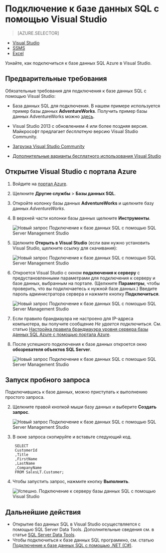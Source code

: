 <properties
	pageTitle="Подключение к базе данных SQL с помощью запроса C# | Microsoft Azure"
	description="Написание программы на C# для отправки запроса к базе данных SQL и подключения к ней. Сведения об IP адресах, строках подключения, безопасном входе и бесплатной версии Visual Studio."
	services="sql-database"
	keywords="запрос c# к базе данных, запрос c#, подключение к базе данных, SQL C#"
	documentationCenter=""
	authors="stevestein"
	manager="jhubbard"
	editor=""/>

<tags
	ms.service="sql-database"
	ms.workload="data-management"
	ms.tgt_pltfrm="na"
	ms.devlang="dotnet"
	ms.topic="get-started-article"
	ms.date="08/17/2016"
	ms.author="stevestein"/>



# Подключение к базе данных SQL с помощью Visual Studio

> [AZURE.SELECTOR]
- [Visual Studio](sql-database-connect-query.md)
- [SSMS](sql-database-connect-query-ssms.md)
- [Excel](sql-database-connect-excel.md)

Узнайте, как подключиться к базе данных SQL Azure в Visual Studio.

## Предварительные требования


Обязательные требования для подключения к базе данных SQL с помощью Visual Studio:


- База данных SQL для подключения. В нашем примере используется пример базы данных **AdventureWorks**. Получить пример базы данных AdventureWorks можно [здесь](sql-database-get-started.md).


- Visual Studio 2013 с обновлением 4 или более поздняя версия. Майкрософт предлагает *бесплатную* версию Visual Studio Community.
 - [Загрузка Visual Studio Community](http://www.visualstudio.com/products/visual-studio-community-vs)
 - [Дополнительные варианты бесплатного использования Visual Studio](http://www.visualstudio.com/products/free-developer-offers-vs.aspx)




## Открытие Visual Studio с портала Azure


1. Войдите на [портал Azure](https://portal.azure.com/).

2. Щелкните **Другие службы** > **Базы данных SQL**.
3. Откройте колонку базы данных **AdventureWorks** и щелкните базу данных *AdventureWorks*.

6. В верхней части колонки базы данных щелкните **Инструменты**.

	![Новый запрос Подключение к базе данных SQL с помощью SQL Server Management Studio](./media/sql-database-connect-query/tools.png)

7. Щелкните **Открыть в Visual Studio** (если вам нужно установить Visual Studio, щелкните ссылку для скачивания):

	![Новый запрос Подключение к базе данных SQL с помощью SQL Server Management Studio](./media/sql-database-connect-query/open-in-vs.png)


8. Откроется Visual Studio с окном **подключения к серверу** с предустановленными параметрами для подключения к серверу и базе данных, выбранным на портале. (Щелкните **Параметры**, чтобы проверить, что вы подключаетесь к нужной базе данных.) Введите пароль администратора сервера и нажмите кнопку **Подключиться**.


	![Новый запрос Подключение к базе данных SQL с помощью SQL Server Management Studio](./media/sql-database-connect-query/connect.png)


8. Если правило брандмауэра не настроено для IP-адреса компьютера, вы получите сообщение *Не удается подключиться*. См. статью [Настройка правила брандмауэра уровня сервера базы данных SQL Azure с помощью портала Azure](sql-database-configure-firewall-settings.md).


9. После успешного подключения к базе данных откроется окно **обозревателя объектов SQL Server**.

	![Новый запрос Подключение к базе данных SQL с помощью SQL Server Management Studio](./media/sql-database-connect-query/sql-server-object-explorer.png)


## Запуск пробного запроса

Подключившись к базе данных, можно приступать к выполнению простого запроса.

2. Щелкните правой кнопкой мыши базу данных и выберите **Создать запрос**.

	![Новый запрос Подключение к базе данных SQL с помощью SQL Server Management Studio](./media/sql-database-connect-query/new-query.png)

3. В окне запроса скопируйте и вставьте следующий код.

		SELECT
		CustomerId
		,Title
		,FirstName
		,LastName
		,CompanyName
		FROM SalesLT.Customer;

4. Чтобы запустить запрос, нажмите кнопку **Выполнить**.

	![Успешно. Подключение к серверу базы данных SQL с помощью Visual Studio](./media/sql-database-connect-query/run-query.png)

## Дальнейшие действия

- Открытие баз данных SQL в Visual Studio осуществляется с помощью SQL Server Data Tools. Дополнительные сведения см. в статье [SQL Server Data Tools](https://msdn.microsoft.com/library/hh272686.aspx).
- Чтобы подключиться к базе данных SQL программно, см. статью [Подключение к базе данных SQL с помощью .NET (C#)](sql-database-develop-dotnet-simple.md).

<!---HONumber=AcomDC_0824_2016--->